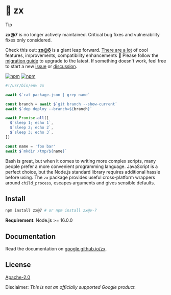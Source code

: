 # 🐚 zx

> [!TIP]
> **zx@7** is no longer actively maintained. Critical bug fixes and vulnerability fixes only considered.
>
> Check this out: [**zx@8**](https://github.com/google/zx/releases/tag/8.0.0) is a giant leap forward. [There are a lot](https://github.com/google/zx/releases) of cool features, improvements, compatibility enhancements 🚀
> Please follow the [migration guide](https://google.github.io/zx/migration-from-v7) to upgrade to the latest. If something doesn't work, feel free to start a new [issue](https://github.com/google/zx/issues) or [discussion](https://github.com/google/zx/discussions).

[![npm](https://img.shields.io/npm/v/zx.svg)](https://www.npmjs.com/package/zx)
[![npm](https://img.shields.io/npm/dm/zx.svg)](https://www.npmjs.com/package/zx)

```js
#!/usr/bin/env zx

await $`cat package.json | grep name`

const branch = await $`git branch --show-current`
await $`dep deploy --branch=${branch}`

await Promise.all([
  $`sleep 1; echo 1`,
  $`sleep 2; echo 2`,
  $`sleep 3; echo 3`,
])

const name = 'foo bar'
await $`mkdir /tmp/${name}`
```

Bash is great, but when it comes to writing more complex scripts,
many people prefer a more convenient programming language.
JavaScript is a perfect choice, but the Node.js standard library
requires additional hassle before using. The `zx` package provides
useful cross-platform wrappers around `child_process`, escapes arguments and
gives sensible defaults.

## Install

```bash
npm install zx@7 # or npm install zx@v-7
```
**Requirement**: Node.js >= 16.0.0

## Documentation

Read the documentation on [google.github.io/zx](https://google.github.io/zx/).

## License

[Apache-2.0](LICENSE)

Disclaimer: _This is not an officially supported Google product._

